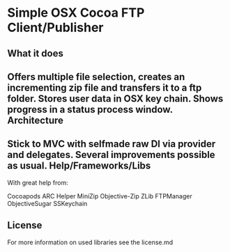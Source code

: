 Simple OSX Cocoa FTP Client/Publisher
=================
What it does
-----------
Offers multiple file selection, creates an incrementing zip file and transfers it to a ftp folder. Stores user data in OSX key chain. Shows progress in a status process window.
Architecture
-----------
Stick to MVC with selfmade raw DI via provider and delegates. Several improvements possible as usual.
Help/Frameworks/Libs
-----------
With great help from:

Cocoapods
ARC Helper
MiniZip
Objective-Zip
ZLib
FTPManager
ObjectiveSugar
SSKeychain

License
----------
For more information on used libraries see the license.md
